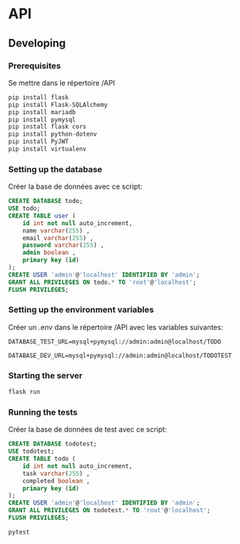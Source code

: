 # API

## Developing

### Prerequisites
Se mettre dans le répertoire /API
```bash
pip install flask
pip install Flask-SQLAlchemy
pip install mariadb
pip install pymysql
pip install flask cors
pip install python-dotenv
pip install PyJWT
pip install virtualenv
```

### Setting up the database
Créer la base de données avec ce script:
```sql
CREATE DATABASE todo;
USE todo;
CREATE TABLE user (
    id int not null auto_increment,
    name varchar(255) ,
    email varchar(255) ,
    password varchar(255) ,
    admin boolean ,
    primary key (id)
);
CREATE USER 'admin'@'localhost' IDENTIFIED BY 'admin';
GRANT ALL PRIVILEGES ON todo.* TO 'root'@'localhost';
FLUSH PRIVILEGES;
```

### Setting up the environment variables
Créer un .env dans le répertoire /API avec les variables suivantes:
```env
DATABASE_TEST_URL=mysql+pymysql://admin:admin@localhost/TODO

DATABASE_DEV_URL=mysql+pymysql://admin:admin@localhost/TODOTEST
```

### Starting the server
```bash
flask run
```

### Running the tests

Créer la base de données de test avec ce script:
```sql
CREATE DATABASE todotest;
USE todotest;
CREATE TABLE todo (
    id int not null auto_increment,
    task varchar(255) ,
    completed boolean ,
    primary key (id)
);
CREATE USER 'admin'@'localhost' IDENTIFIED BY 'admin';
GRANT ALL PRIVILEGES ON todotest.* TO 'root'@'localhost';
FLUSH PRIVILEGES;
```

```bash
pytest
```

